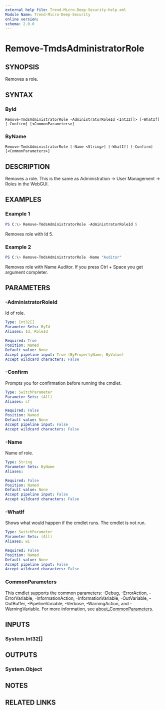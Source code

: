 ```yaml
---
external help file: Trend-Micro-Deep-Security-help.xml
Module Name: Trend-Micro-Deep-Security
online version:
schema: 2.0.0
---
```


# Remove-TmdsAdministratorRole

## SYNOPSIS
Removes a role.

## SYNTAX

### ById
```
Remove-TmdsAdministratorRole -AdministratorRoleId <Int32[]> [-WhatIf] [-Confirm] [<CommonParameters>]
```

### ByName
```
Remove-TmdsAdministratorRole [-Name <String>] [-WhatIf] [-Confirm] [<CommonParameters>]
```

## DESCRIPTION
Removes a role. This is the same as Administration -> User Management -> Roles in the WebGUI.

## EXAMPLES

### Example 1
```powershell
PS C:\> Remove-TmdsAdministratorRole -AdministratorRoleId 5
```

Removes role with Id 5.

### Example 2
```powershell
PS C:\> Remove-TmdsAdministratorRole -Name "Auditor"
```

Removes role with Name Auditor. If you press Ctrl + Space you get argument completer.

## PARAMETERS

### -AdministratorRoleId
Id of role.

```yaml
Type: Int32[]
Parameter Sets: ById
Aliases: Id, RoleId

Required: True
Position: Named
Default value: None
Accept pipeline input: True (ByPropertyName, ByValue)
Accept wildcard characters: False
```

### -Confirm
Prompts you for confirmation before running the cmdlet.

```yaml
Type: SwitchParameter
Parameter Sets: (All)
Aliases: cf

Required: False
Position: Named
Default value: None
Accept pipeline input: False
Accept wildcard characters: False
```

### -Name
Name of role.

```yaml
Type: String
Parameter Sets: ByName
Aliases:

Required: False
Position: Named
Default value: None
Accept pipeline input: False
Accept wildcard characters: False
```

### -WhatIf
Shows what would happen if the cmdlet runs.
The cmdlet is not run.

```yaml
Type: SwitchParameter
Parameter Sets: (All)
Aliases: wi

Required: False
Position: Named
Default value: None
Accept pipeline input: False
Accept wildcard characters: False
```

### CommonParameters
This cmdlet supports the common parameters: -Debug, -ErrorAction, -ErrorVariable, -InformationAction, -InformationVariable, -OutVariable, -OutBuffer, -PipelineVariable, -Verbose, -WarningAction, and -WarningVariable. For more information, see [about_CommonParameters](http://go.microsoft.com/fwlink/?LinkID=113216).

## INPUTS

### System.Int32[]

## OUTPUTS

### System.Object
## NOTES

## RELATED LINKS
